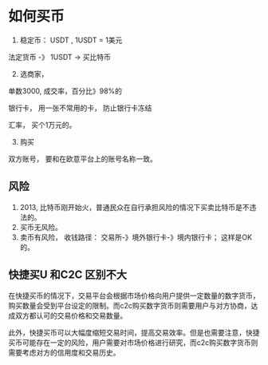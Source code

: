# 如何买币

1. 稳定币： USDT , 1USDT = 1美元 

法定货币 -》 1USDT -> 买比特币

2. 选商家， 

单数3000, 成交率，百分比》98%的 

银行卡， 用一张不常用的卡， 防止银行卡冻结 

汇率， 买个1万元的。 

3. 购买

双方账号， 要和在欧意平台上的账号名称一致。 


## 风险 

1. 2013,  比特币刚开始火，普通民众在自行承担风险的情况下买卖比特币是不违法的。
2. 买币无风险。
3. 卖币有风险， 收钱路径： 交易所-》境外银行卡-》境内银行卡； 这样是OK的。 


## 快捷买U 和C2C 区别不大 

在快捷买币的情况下，交易平台会根据市场价格向用户提供一定数量的数字货币，购买数量会受到平台设定的限制。而c2c购买数字货币则需要用户与对方协商，达成双方都认可的交易价格和交易数量。

此外，快捷买币可以大幅度缩短交易时间，提高交易效率。但是也需要注意，快捷买币可能存在一定的风险，用户需要对市场价格进行研究，而c2c购买数字货币则需要考虑对方的信用度和交易历史。


